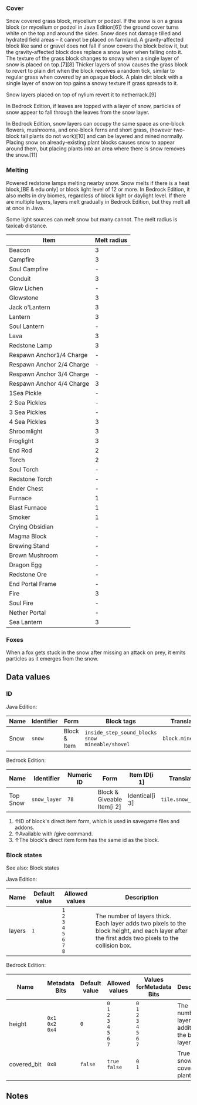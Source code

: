 ### Cover
Snow covered grass block, mycelium or podzol.
If the snow is on a grass block (or mycelium or podzol in Java Edition[6]) the ground cover turns white on the top and around the sides. Snow does not damage tilled and hydrated field areas – it cannot be placed on farmland. A gravity-affected block like sand or gravel does not fall if snow covers the block below it, but the gravity-affected block does replace a snow layer when falling onto it. The texture of the grass block changes to snowy when a single layer of snow is placed on top.[7][8] Thicker layers of snow causes the grass block to revert to plain dirt when the block receives a random tick, similar to regular grass when covered by an opaque block. A plain dirt block with a single layer of snow on top gains a snowy texture if grass spreads to it.

Snow layers placed on top of nylium revert it to netherrack.[9]

In Bedrock Edition, if leaves are topped with a layer of snow, particles of snow appear to fall through the leaves from the snow layer.

In Bedrock Edition, snow layers can occupy the same space as one-block flowers, mushrooms, and one-block ferns and short grass, (however two-block tall plants do not work)[10] and can be layered and mined normally. Placing snow on already-existing plant blocks causes snow to appear around them, but placing plants into an area where there is snow removes the snow.[11]

### Melting
Powered redstone lamps melting nearby snow.
Snow melts if there is a heat block,‌[BE & edu  only] or block light level of 12 or more. In Bedrock Edition, it also melts in dry biomes, regardless of block light or daylight level. If there are multiple layers, layers melt gradually in Bedrock Edition, but they melt all at once in Java.

Some light sources can melt snow but many cannot. The melt radius is taxicab distance.

| Item                      | Melt radius |
|---------------------------|-------------|
| Beacon                    | 3           |
| Campfire                  | 3           |
| Soul Campfire             | -           |
| Conduit                   | 3           |
| Glow Lichen               | -           |
| Glowstone                 | 3           |
| Jack o'Lantern            | 3           |
| Lantern                   | 3           |
| Soul Lantern              | -           |
| Lava                      | 3           |
| Redstone Lamp             | 3           |
| Respawn Anchor1/4 Charge  | -           |
| Respawn Anchor 2/4 Charge | -           |
| Respawn Anchor 3/4 Charge | -           |
| Respawn Anchor 4/4 Charge | 3           |
| 1Sea Pickle               | -           |
| 2 Sea Pickles             | -           |
| 3 Sea Pickles             | -           |
| 4 Sea Pickles             | 3           |
| Shroomlight               | 3           |
| Froglight                 | 3           |
| End Rod                   | 2           |
| Torch                     | 2           |
| Soul Torch                | -           |
| Redstone Torch            | -           |
| Ender Chest               | -           |
| Furnace                   | 1           |
| Blast Furnace             | 1           |
| Smoker                    | 1           |
| Crying Obsidian           | -           |
| Magma Block               | -           |
| Brewing Stand             | -           |
| Brown Mushroom            | -           |
| Dragon Egg                | -           |
| Redstone Ore              | -           |
| End Portal Frame          | -           |
| Fire                      | 3           |
| Soul Fire                 | -           |
| Nether Portal             | -           |
| Sea Lantern               | 3           |

### Foxes
When a fox gets stuck in the snow after missing an attack on prey, it emits particles as it emerges from the snow.

## Data values
### ID
Java Edition:

| Name | Identifier | Form         | Block tags                                                  | Translation key        |
|------|------------|--------------|-------------------------------------------------------------|------------------------|
| Snow | `snow`     | Block & Item | `inside_step_sound_blocks`<br/>`snow`<br/>`mineable/shovel` | `block.minecraft.snow` |

Bedrock Edition:

| Name     | Identifier   | Numeric ID | Form                       | Item ID[i 1]   | Translation key        |
|----------|--------------|------------|----------------------------|----------------|------------------------|
| Top Snow | `snow_layer` | `78`       | Block & Giveable Item[i 2] | Identical[i 3] | `tile.snow_layer.name` |

1. ↑ID of block's direct item form, which is used in savegame files and addons.
2. ↑Available with /give command.
3. ↑The block's direct item form has the same id as the block.

### Block states
See also: Block states

Java Edition:

| Name   | Default value | Allowed values                                              | Description                                                                                                                                          |
|--------|---------------|-------------------------------------------------------------|------------------------------------------------------------------------------------------------------------------------------------------------------|
| layers | `1`           | `1`<br/>`2`<br/>`3`<br/>`4`<br/>`5`<br/>`6`<br/>`7`<br/>`8` | The number of layers thick.<br/>Each layer adds two pixels to the block height, and each layer after the first adds two pixels to the collision box. |

Bedrock Edition:

| Name        | Metadata Bits             | Default value | Allowed values                                              | Values forMetadata Bits                                     | Description                                           |
|-------------|---------------------------|---------------|-------------------------------------------------------------|-------------------------------------------------------------|-------------------------------------------------------|
| height      | `0x1`<br/>`0x2`<br/>`0x4` | `0`           | `0`<br/>`1`<br/>`2`<br/>`3`<br/>`4`<br/>`5`<br/>`6`<br/>`7` | `0`<br/>`1`<br/>`2`<br/>`3`<br/>`4`<br/>`5`<br/>`6`<br/>`7` | The number of layers in addition to the bottom layer. |
| covered_bit | `0x8`                     | `false`       | `true`<br/>`false`                                          | `0`<br/>`1`                                                 | True if the snow is covering a plant.                 |



## Notes




